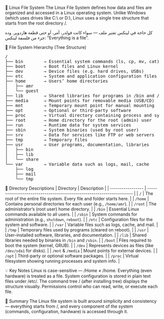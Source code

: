 🐧 Linux File System
The Linux File System defines how data and files are organized and accessed in a Linux operating system.
Unlike Windows (which uses drives like C:\ or D:\), Linux uses a single tree structure that starts from the root directory /.

كل حاجة في لينكس تعتبر ملف — سواء كانت فولدر، أمر، أو حتى قطعة هاردوير.
وده جزء من فلسفة لينكس: “Everything is a file”.



🌳 File System Hierarchy (Tree Structure)
<pre>
/
├── bin        → Essential system commands (ls, cp, mv, cat)
├── boot       → Boot files and Linux kernel
├── dev        → Device files (e.g. hard drives, USBs)
├── etc        → System and application configuration files
├── home       → Users’ home directories
│   ├── amr
│   └── guest
├── lib        → Shared libraries for programs in /bin and /sbin
├── media      → Mount points for removable media (USB/CD)
├── mnt        → Temporary mount point for manual mounting
├── opt        → Optional or third-party software
├── proc       → Virtual directory containing process and system info
├── root       → Home directory for the root (admin) user
├── run        → Runtime data for system services
├── sbin       → System binaries (used by root user)
├── srv        → Data for services like FTP or web servers
├── tmp        → Temporary files
├── usr        → User programs, documentation, libraries
│   ├── bin
│   ├── lib
│   └── share
└── var        → Variable data such as logs, mail, cache
    ├── log
    ├── mail
    └── tmp
</pre>



📘 Directory Descriptions
| Directory         | Description                                                            |
| ----------------- | ---------------------------------------------------------------------- |
| `/`               | The root of the entire file system. Every file and folder starts here. |
| `/home`           | Contains personal directories for each user (e.g., `/home/amr`).       |
| `/root`           | The administrator’s (root user) home directory.                        |
| `/bin`            | Essential Linux commands available to all users.                       |
| `/sbin`           | System commands for administration (e.g., `shutdown`, `reboot`).       |
| `/etc`            | Configuration files for the system and software.                       |
| `/var`            | Variable files such as logs, cache, and mail.                          |
| `/tmp`            | Temporary files used by programs (cleared on reboot).                  |
| `/usr`            | User-installed software, libraries, and documentation.                 |
| `/lib`            | Shared libraries needed by binaries in `/bin` and `/sbin`.             |
| `/boot`           | Files required to boot the system (kernel, GRUB).                      |
| `/dev`            | Represents devices as files (like `/dev/sda1` for disks).              |
| `/mnt` & `/media` | Mount points for external devices.                                     |
| `/opt`            | Third-party or optional software packages.                             |
| `/proc`           | Virtual filesystem showing running processes and system info.          |



💡 Key Notes
Linux is case-sensitive — /Home ≠ /home.
Everything (even hardware) is treated as a file.
System configuration is stored in plain text files under /etc/.
The command tree / (after installing tree) displays the structure visually.
Permissions control who can read, write, or execute each file.


🚀 Summary
The Linux file system is built around simplicity and consistency —
everything starts from /, and every component of the system (commands, configuration, hardware) is accessed through it.
